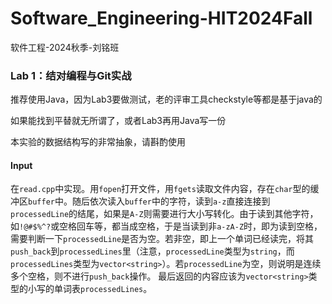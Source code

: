 # Software_Engineering-HIT2024Fall

软件工程-2024秋季-刘铭班

### Lab 1：结对编程与Git实战

推荐使用Java，因为Lab3要做测试，老的评审工具checkstyle等都是基于java的

如果能找到平替就无所谓了，或者Lab3再用Java写一份

本实验的数据结构写的非常抽象，请斟酌使用

#### Input

在`read.cpp`中实现。用`fopen`打开文件，用`fgets`读取文件内容，存在`char`型的缓冲区`buffer`中。随后依次读入`buffer`中的字符，读到`a-z`直接连接到`processedLine`的结尾，如果是`A-Z`则需要进行大小写转化。由于读到其他字符，如`!@#$%^?`或空格回车等，都当成空格，于是当读到非`a-zA-Z`时，即为读到空格，需要判断一下`processedLine`是否为空。若非空，即上一个单词已经读完，将其`push_back`到`processedLines`里（注意，`processedLine`类型为`string`，而`processedLines`类型为`vector<string>`）。若`processedLine`为空，则说明是连续多个空格，则不进行`push_back`操作。
最后返回的内容应该为`vector<string>`类型的小写的单词表`processedLines`。
